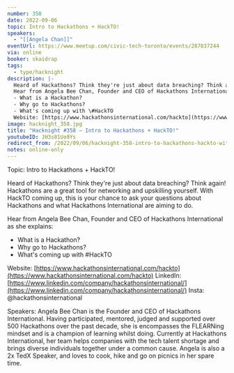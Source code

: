 ```yaml
---
number: 358
date: 2022-09-06
topic: Intro to Hackathons + HackTO!
speakers:
  - "[[Angela Chan]]"
eventUrl: https://www.meetup.com/civic-tech-toronto/events/287837244
via: online
booker: skaidrap
tags:
  - type/hacknight
description: |-
  Heard of Hackathons? Think they're just about data breaching? Think again! Hackathons are a great tool for networking and upskilling yourself. With HackTO coming up, this is your chance to ask your questions about Hackathons and what Hackathons International are aiming to do.
  Hear from Angela Bee Chan, Founder and CEO of Hackathons International as she explains:
  - What is a Hackathon?
  - Why go to Hackathons?
  - What's coming up with \#HackTO
  Website: [https://www.hackathonsinternational.com/hackto](https://www.hackathonsinternational.com/hackto)
image: hacknight_358.jpg
title: "Hacknight #358 – Intro to Hackathons + HackTO!"
youtubeID: JH3s81Uo9Ys
redirect_from: /2022/09/06/hacknight-358-intro-to-hackathons-hackto-with-angela-chan/
notes: online-only
---
```


Topic:
Intro to Hackathons + HackTO!

Heard of Hackathons? Think they're just about data breaching? Think again! Hackathons are a great tool for networking and upskilling yourself. With HackTO coming up, this is your chance to ask your questions about Hackathons and what Hackathons International are aiming to do.

Hear from Angela Bee Chan, Founder and CEO of Hackathons International as she explains:

- What is a Hackathon?
- Why go to Hackathons?
- What's coming up with \#HackTO

Website: [https://www.hackathonsinternational.com/hackto](https://www.hackathonsinternational.com/hackto)
LinkedIn: [https://www.linkedin.com/company/hackathonsinternational/](https://www.linkedin.com/company/hackathonsinternational/)
Insta: @hackathonsinternational

Speakers:
Angela Bee Chan is the Founder and CEO of Hackathons International. Having participated, mentored, judged and supported over 500 Hackathons over the past decade, she is encompasses the FLEARNing mindset and is a champion of learning whilst doing. Currently at Hackathons International, her team helps companies with the tech talent shortage and brings diverse individuals together under a common cause. Angela is also a 2x TedX Speaker, and loves to cook, hike and go on picnics in her spare time.
